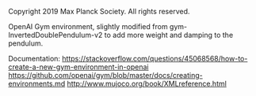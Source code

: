 Copyright 2019 Max Planck Society. All rights reserved.



OpenAI Gym environment, slightly modified from gym-InvertedDoublePendulum-v2 to add more weight and damping to the pendulum.


Documentation:
https://stackoverflow.com/questions/45068568/how-to-create-a-new-gym-environment-in-openai
https://github.com/openai/gym/blob/master/docs/creating-environments.md
http://www.mujoco.org/book/XMLreference.html
